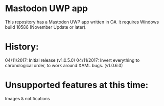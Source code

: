 Mastodon UWP app
=====================================

This repository has a Mastodon UWP app written in C#.
It requires Windows build 10586 (November Update or later).


History:
========

04/11/2017: Initial release (v1.0.5.0)
04/11/2017: Invert everything to chronological order, to work around XAML bugs. (v1.0.6.0)

Unsupported features at this time:
==================================

Images & notifications
